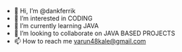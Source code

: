 - 👋 Hi, I’m @dankferrik
- 👀 I’m interested in CODING
- 🌱 I’m currently learning JAVA
- 💞️ I’m looking to collaborate on JAVA BASED PROJECTS
- 📫 How to reach me varun48kale@gmail.com

<!---
dankferrik/dankferrik is a ✨ special ✨ repository because its `README.md` (this file) appears on your GitHub profile.
You can click the Preview link to take a look at your changes.
--->
